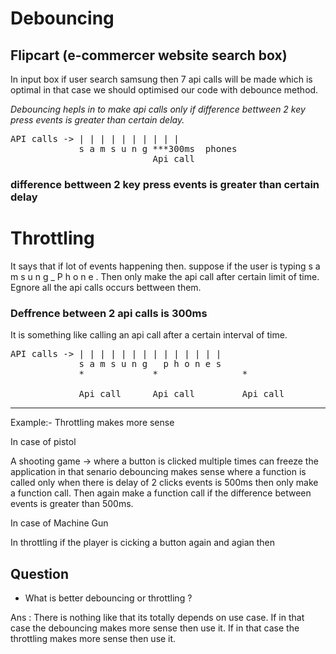 # Debouncing

 ## Flipcart (e-commercer website search box) 

In input box if user search samsung then 7 api calls will be made which is optimal in that case we should optimised our code with debounce method.

*Debouncing hepls in to make api calls only if difference bettween 2 key press events is greater than certain delay.*

<pre>
API calls -> | | | | | | | | | | 
             s a m s u n g ***300ms  phones
                           Api call
</pre>


### difference bettween 2 key press events is greater than certain delay


# Throttling


It says that if lot of events happening then. suppose if the user is typing s a m s u n g _ P h o n e . 
Then only make the api call after certain limit of time.
Egnore all the api calls occurs bettween them.


### Deffrence between 2 api calls is 300ms


It is something like calling an api call after a certain interval of time.


<pre>
API calls -> | | | | | | | | | | | | | |
             s a m s u n g   p h o n e s
             *             *                *

             Api call      Api call         Api call
</pre>


------
Example:- Throttling makes more sense 


In case of pistol


 A shooting game -> where a button is clicked multiple times can freeze the application in that senario debouncing makes sense where a function is called only when there is delay of 2 clicks events is 500ms then only make a function call. Then again make a function call if the difference between events is greater than 500ms. 



In case of Machine Gun


 In throttling if the player is cicking a button again and agian then 

 ## Question 

 - What is better debouncing or throttling ?

 
 Ans : There is nothing like that its totally depends on use case. If in that case the debouncing makes more sense then use it. If in that case the throttling makes more sense then use it.





